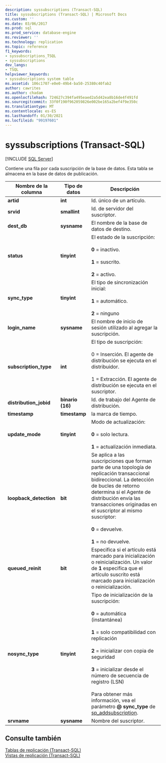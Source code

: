```yaml
---
description: syssubscriptions (Transact-SQL)
title: syssubscriptions (Transact-SQL) | Microsoft Docs
ms.custom: ''
ms.date: 03/06/2017
ms.prod: sql
ms.prod_service: database-engine
ms.reviewer: ''
ms.technology: replication
ms.topic: reference
f1_keywords:
- syssubscriptions_TSQL
- syssubscriptions
dev_langs:
- TSQL
helpviewer_keywords:
- syssubscriptions system table
ms.assetid: 106c1707-e0e0-49b4-ba50-25380c40fab2
author: cawrites
ms.author: chadam
ms.openlocfilehash: 724627c394fa495eaed2a5d42ea8b16de4f491fd
ms.sourcegitcommit: 33f0f190f962059826e002be165a2bef4f9e350c
ms.translationtype: MT
ms.contentlocale: es-ES
ms.lasthandoff: 01/30/2021
ms.locfileid: "99197601"
---
```

# <a name="syssubscriptions-transact-sql"></a>syssubscriptions (Transact-SQL)
[!INCLUDE [SQL Server](../../includes/applies-to-version/sqlserver.md)]

  Contiene una fila por cada suscripción de la base de datos. Esta tabla se almacena en la base de datos de publicación.  
  
|Nombre de la columna|Tipo de datos|Descripción|  
|-----------------|---------------|-----------------|  
|**artid**|**int**|Id. único de un artículo.|  
|**srvid**|**smallint**|Id. de servidor del suscriptor.|  
|**dest_db**|**sysname**|El nombre de la base de datos de destino.|  
|**status**|**tinyint**|El estado de la suscripción:<br /><br /> **0** = inactivo.<br /><br /> **1** = suscrito.<br /><br /> **2** = activo.|  
|**sync_type**|**tinyint**|El tipo de sincronización inicial:<br /><br /> **1** = automático.<br /><br /> **2** = ninguno|  
|**login_name**|**sysname**|El nombre de inicio de sesión utilizado al agregar la suscripción.|  
|**subscription_type**|**int**|El tipo de suscripción:<br /><br /> 0 = Inserción. El agente de distribución se ejecuta en el distribuidor.<br /><br /> 1 = Extracción. El agente de distribución se ejecuta en el suscriptor.|  
|**distribution_jobid**|**binario (16)**|Id. de trabajo del Agente de distribución.|  
|**timestamp**|**timestamp**|la marca de tiempo.|  
|**update_mode**|**tinyint**|Modo de actualización:<br /><br /> **0** = solo lectura.<br /><br /> **1** = actualización inmediata.|  
|**loopback_detection**|**bit**|Se aplica a las suscripciones que forman parte de una topología de replicación transaccional bidireccional. La detección de bucles de retorno determina si el Agente de distribución envía las transacciones originadas en el suscriptor al mismo suscriptor:<br /><br /> **0** = devuelve.<br /><br /> **1** = no devuelve.|  
|**queued_reinit**|**bit**|Especifica si el artículo está marcado para inicialización o reinicialización. Un valor de **1** especifica que el artículo suscrito está marcado para inicialización o reinicialización.|  
|**nosync_type**|**tinyint**|Tipo de inicialización de la suscripción:<br /><br /> **0** = automática (instantánea)<br /><br /> **1** = solo compatibilidad con replicación<br /><br /> **2** = inicializar con copia de seguridad<br /><br /> **3** = inicializar desde el número de secuencia de registro (LSN)<br /><br /> Para obtener más información, vea el parámetro **\@ sync_type** de [sp_addsubscription](../../relational-databases/system-stored-procedures/sp-addsubscription-transact-sql.md).|  
|**srvname**|**sysname**|Nombre del suscriptor.|  
  
## <a name="see-also"></a>Consulte también  
 [Tablas de replicación &#40;Transact-SQL&#41;](../../relational-databases/system-tables/replication-tables-transact-sql.md)   
 [Vistas de replicación &#40;Transact-SQL&#41;](../../relational-databases/system-views/replication-views-transact-sql.md)  
  
  
